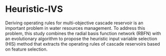 # Heuristic-IVS
Deriving operating rules for multi-objective cascade reservoir is an important problem in water resources management. To address this problem, this study combines the radial basis function network (RBFN) with an evolutionary algorithm to propose the heuristic input variable selection (HIS) method that extracts the operating rules of cascade reservoirs based on feature selection.
